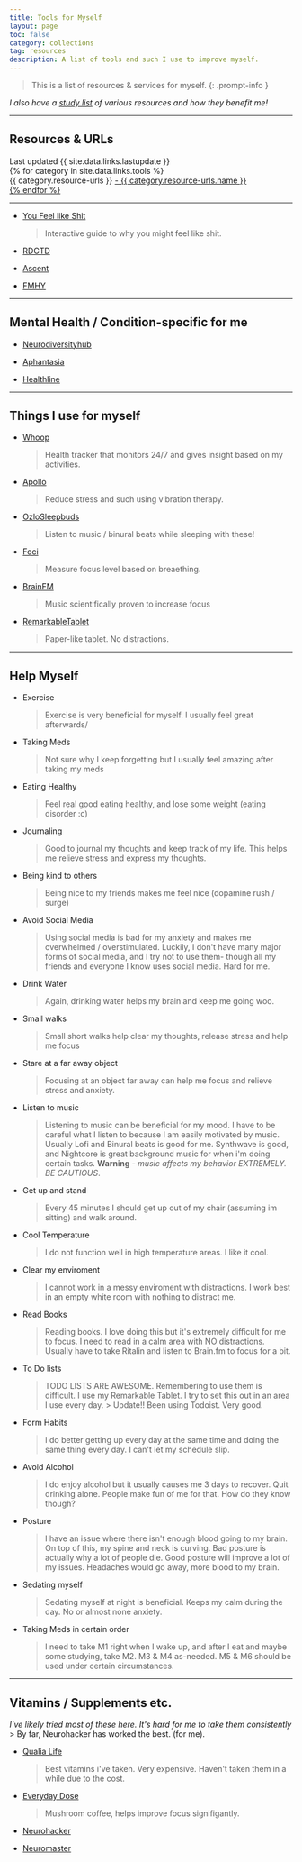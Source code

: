```yaml
---
title: Tools for Myself
layout: page
toc: false
category: collections
tag: resources
description: A list of tools and such I use to improve myself.
---
```




> This is a list of resources & services for myself.
{: .prompt-info }

*I also have a [study list](./study.md) of various resources and how they benefit me!*

---

## Resources & URLs

<div class="container">
  <div class="last-update">Last updated {{ site.data.links.lastupdate }}</div>
  {% for category in site.data.links.tools %}
   <div class ="list-container">
    {{ category.resource-urls }}
    <a href="{{ category.resource-urls.url }}" alt="_blank" rel="nofollow noopener"> - {{ category.resource-urls.name }}
    </div>
    {% endfor %}
    </div>
</div>

---
- [You Feel like Shit](https://philome.la/jace_harr/you-feel-like-shit-an-interactive-self-care-guide/play/index.html)
    > Interactive guide to why you might feel like shit.

- [RDCTD](https://rdctd.pro/)


- [Ascent](https://play.google.com/store/apps/details/Ascent_mindful_appblock?id=com.ascent&hl=en_US&pli=1)


- [FMHY](https://fmhy.net/edupiracyguide)


---

## Mental Health / Condition-specific for me

- [Neurodiversityhub](https://www.neurodiversityhub.org/)

- [Aphantasia](https://aphantasia.com/)

- [Healthline](https://www.healthline.com/)


---

## Things I use for myself

- [Whoop](https://join.whoop.com/seth)
    > Health tracker that monitors 24/7 and gives insight based on my activities.

- [Apollo](https://apolloneuro.com/)
    > Reduce stress and such using vibration therapy.

- [OzloSleepbuds](https://ozlosleep.com/)
    > Listen to music / binural beats while sleeping with these!

- [Foci](https://fociai.com/)
    > Measure focus level based on breaething.

- [BrainFM](https://brain.fm)
    > Music scientifically proven to increase focus

- [RemarkableTablet](https://remarkable.com)
    > Paper-like tablet. No distractions.

---

## Help Myself

- Exercise
    > Exercise is very beneficial for myself. I usually feel great afterwards/

- Taking Meds
    > Not sure why I keep forgetting but I usually feel amazing after taking my meds

- Eating Healthy
    > Feel real good eating healthy, and lose some weight (eating disorder :c)

- Journaling
    > Good to journal my thoughts and keep track of my life. This helps me relieve stress and express my thoughts.

- Being kind to others
    > Being nice to my friends makes me feel nice (dopamine rush / surge)

- Avoid Social Media
    > Using social media is bad for my anxiety and makes me overwhelmed / overstimulated. Luckily, I don't have many major forms of social media, and I try not to use them- though all my friends and everyone I know uses social media. Hard for me.

- Drink Water
    > Again, drinking water helps my brain and keep me going woo.

- Small walks
    > Small short walks help clear my thoughts, release stress and help me focus

- Stare at a far away object
    > Focusing at an object far away can help me focus and relieve stress and anxiety.

- Listen to music
    > Listening to music can be beneficial for my mood. I have to be careful what I listen to because I am easily motivated by music. Usually Lofi and Binural beats is good for me. Synthwave is good, and Nightcore is great background music for when i'm doing certain tasks. **Warning** - *music affects my behavior EXTREMELY. BE CAUTIOUS*.

- Get up and stand
    > Every 45 minutes I should get up out of my chair (assuming im sitting) and walk around.

- Cool Temperature
    > I do not function well in high temperature areas. I like it cool.

- Clear my enviroment
    > I cannot work in a messy enviroment with distractions. I work best in an empty white room with nothing to distract me.

- Read Books
    > Reading books. I love doing this but it's extremely difficult for me to focus. I need to read in a calm area with NO distractions. Usually have to take Ritalin and listen to Brain.fm to focus for a bit.

- To Do lists
    > TODO LISTS ARE AWESOME. Remembering to use them is difficult. I use my Remarkable Tablet. I try to set this out in an area I use every day.
        > Update!! Been using Todoist. Very good.

- Form Habits
    > I do better getting up every day at the same time and doing the same thing every day. I can't let my schedule slip.

- Avoid Alcohol
    > I do enjoy alcohol but it usually causes me 3 days to recover. Quit drinking alone. People make fun of me for that. How do they know though?

- Posture
    > I have an issue where there isn't enough blood going to my brain. On top of this, my spine and neck is curving. Bad posture is actually why a lot of people die. Good posture will improve a lot of my issues. Headaches would go away, more blood to my brain.

- Sedating myself
    > Sedating myself at night is beneficial. Keeps my calm during the day. No or almost none anxiety.

- Taking Meds in certain order
    > I need to take M1 right when I wake up, and after I eat and maybe some studying, take M2. M3 & M4 as-needed. M5 & M6 should be used under certain circumstances.

---

## Vitamins / Supplements etc.

*I've likely tried most of these here. It's hard for me to take them consistently*
    > By far, Neurohacker has worked the best. (for me).

- [Qualia Life](https://www.qualialife.com/)
    > Best vitamins i've taken. Very expensive. Haven't taken them in a while due to the cost.

- [Everyday Dose](https://www.everydaydose.com/)
    > Mushroom coffee, helps improve focus signifigantly.

- [Neurohacker](https://neurohacker.com/)

- [Neuromaster](https://shop.bulletproof.com/products/energy-focus)

